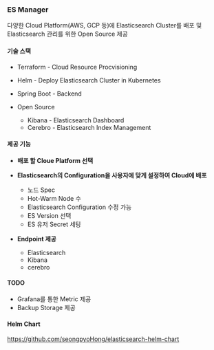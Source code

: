 ### ES Manager

다양한 Cloud Platform(AWS, GCP 등)에 Elasticsearch Cluster를 배포 및 Elasticsearch 관리를 위한 Open Source 제공



#### 기술 스택

- Terraform - Cloud Resource Procvisioning

- Helm - Deploy Elasticsearch Cluster in Kubernetes

- Spring Boot - Backend

- Open Source
  - Kibana - Elasticsearch Dashboard
  - Cerebro - Elasticsearch Index Management



#### 제공 기능

- **배포 할 Cloue Platform 선택**

- **Elasticsearch의 Configuration을 사용자에 맞게 설정하여 Cloud에 배포**
  - 노드 Spec
  - Hot-Warm Node 수
  - Elasticsearch Configuration 수정 가능
  - ES Version 선택
  - ES 유저 Secret 세팅

- **Endpoint 제공**
  - Elasticsearch
  - Kibana
  - cerebro



#### TODO
- Grafana를 통한 Metric 제공
- Backup Storage 제공

#### Helm Chart
https://github.com/seongpyoHong/elasticsearch-helm-chart